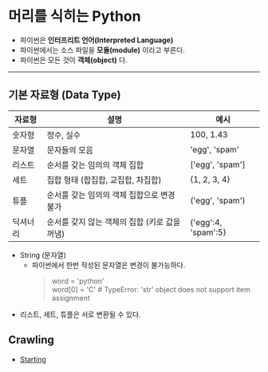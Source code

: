 # 머리를 식히는 Python
* 파이썬은 **인터프리트 언어(Interpreted Language)**
* 파이썬에서는 소스 파일을 **모듈(module)** 이라고 부른다.
* 파이썬은 모든 것이 **객체(object)** 다.

---

## 기본 자료형 (Data Type)
자료형 | 설명 | 예시
-------|------|-------
숫자형 | 정수, 실수 | 100, 1.43
문자열 | 문자들의 모음 | 'egg', 'spam'
리스트 | 순서를 갖는 임의의 객체 집합 | ['egg', 'spam']
세트 | 집합 형태 (합집합, 교집합, 차집합) | {1, 2, 3, 4}
튜플 | 순서를 갖는 임의의 객체 집합으로 변경 불가 | ('egg', 'spam')
딕셔너리 | 순서를 갖지 않는 객체의 집합 (키로 값을 꺼냄) | {'egg':4, 'spam':5}
 
* String (문자열)
    * 파이썬에서 한번 작성된 문자열은 변경이 불가능하다.
        > word = 'python'<br>
        word[0] = 'C' # TypeError: 'str' object does not support item assignment
* 리스트, 세트, 튜플은 서로 변환될 수 있다.

## Crawling
* [Starting](crawling/started)